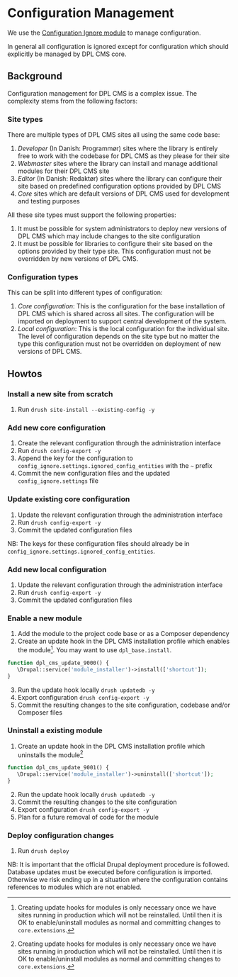 # Configuration Management

We use the [Configuration Ignore module](architecture/adr-001-configuration-management.md)
to manage configuration.

In general all configuration is ignored except for configuration which should
explicitly be managed by DPL CMS core.

## Background

Configuration management for DPL CMS is a complex issue. The complexity stems
from the following factors:

### Site types

There are multiple types of DPL CMS sites all using the same code base:

1. *Developer* (In Danish: Programmør) sites where the library is entirely free
   to work with the codebase for DPL CMS as they please for their site
2. *Webmaster* sites where the library can install and
   manage additional modules for their DPL CMS site
3. *Editor* (In Danish: Redaktør) sites where the library can configure their
   site based on predefined configuration options provided by DPL CMS
4. *Core* sites which are default versions of DPL CMS used for development and
   testing purposes

All these site types must support the following properties:

1. It must be possible for system administrators to deploy new versions of
   DPL CMS which may include changes to the site configuration
2. It must be possible for libraries to configure their site based on the
   options provided by their type site. This configuration must not be
   overridden by new versions of DPL CMS.

### Configuration types

This can be split into different types of configuration:

1. *Core configuration*: This is the configuration for the base installation of
   DPL CMS which is shared across all sites. The configuration will be imported
   on deployment to support central development of the system.
2. *Local configuration*: This is the local configuration for the individual
   site. The level of configuration depends on the site type but no matter the
   type this configuration must not be overridden on deployment of new versions
   of DPL CMS.

## Howtos

### Install a new site from scratch

1. Run `drush site-install --existing-config -y`

### Add new core configuration

1. Create the relevant configuration through the administration interface
2. Run `drush config-export -y`
3. Append the key for the configuration to
   `config_ignore.settings.ignored_config_entities` with the `~` prefix
4. Commit the new configuration files and the updated `config_ignore.settings`
   file

### Update existing core configuration

1. Update the relevant configuration through the administration interface
2. Run `drush config-export -y`
3. Commit the updated configuration files

NB: The keys for these configuration files should already be in
`config_ignore.settings.ignored_config_entities`.

### Add new local configuration

1. Update the relevant configuration through the administration interface
2. Run `drush config-export -y`
3. Commit the updated configuration files

### Enable a new module

<!-- markdownlint-disable ol-prefix -->
1. Add the module to the project code base or as a Composer dependency
2. Create an update hook in the DPL CMS installation profile which enables the
   module[^1]. You may want to use `dpl_base.install`.

```php
function dpl_cms_update_9000() {
   \Drupal::service('module_installer')->install(['shortcut']);
}
```

3. Run the update hook locally `drush updatedb -y`
4. Export configuration `drush config-export -y`
5. Commit the resulting changes to the site configuration, codebase and/or
   Composer files

### Uninstall a existing module

1. Create an update hook in the DPL CMS installation profile which uninstalls
   the module[^1]

```php
function dpl_cms_update_9001() {
   \Drupal::service('module_installer')->uninstall(['shortcut']);
}
```

2. Run the update hook locally `drush updatedb -y`
3. Commit the resulting changes to the site configuration
4. Export configuration `drush config-export -y`
5. Plan for a future removal of code for the module
<!-- markdownlint-enable ol-prefix -->

### Deploy configuration changes

1. Run `drush deploy`

NB: It is important that the official Drupal deployment procedure is followed.
Database updates must be executed before configuration is imported. Otherwise
we risk ending up in a situation where the configuration contains references
to modules which are not enabled.

[^1]: Creating update hooks for modules is only necessary once we have sites
running in production which will not be reinstalled. Until then it is OK to
enable/uninstall modules as normal and committing changes to `core.extensions`.
